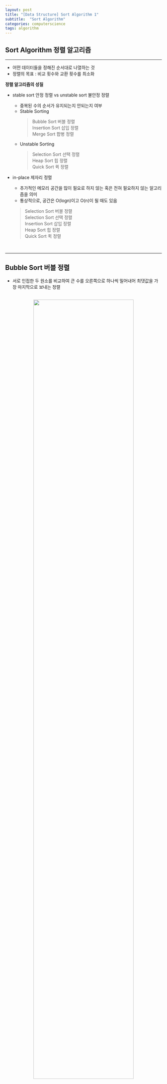 ```yaml
---
layout: post
title: "[Data Structure] Sort Algorithm 1"
subtitle:  "Sort Algorithm"
categories: computerscience
tags: algorithm
---
```

## Sort Algorithm 정렬 알고리즘
  
----  
  
- 어떤 데이터들을 정해진 순서대로 나열하는 것  
- 정렬의 목표 : 비교 횟수와 교환 횟수를 최소화  
  
**정렬 알고리즘의 성질**  
  
- stable sort 안정 정렬 vs unstable sort 불안정 정렬  
    - 중복된 수의 순서가 유지되는지 안되는지 여부  
    - Stable Sorting  
        > Bubble Sort 버블 정렬  
        > Insertion Sort 삽입 정렬  
        > Merge Sort 합병 정렬  
    - Unstable Sorting  
        > Selection Sort 선택 정렬  
        > Heap Sort 힙 정렬  
        > Quick Sort 퀵 정렬  
  
- in-place 제자리 정렬  
    - 추가적인 메모리 공간을 많이 필요로 하지 않는 혹은 전혀 필요하지 않는 알고리즘을 의미  
    - 통상적으로, 공간은 O(logn)이고 O(n)이 될 때도 있음  
    > Selection Sort 버블 정렬  
    > Selection Sort 선택 정렬  
    > Insertion Sort 삽입 정렬  
    > Heap Sort 힙 정렬  
    > Quick Sort 퀵 정렬  
  
<br>  
  
---  
  
## Bubble Sort 버블 정렬   
  
- 서로 인접한 두 원소를 비교하여 큰 수를 오른쪽으로 하나씩 밀어내어 최댓값을 가장 마지막으로 보내는 정렬  
  
<br>
  
<center><img src="/assets/img/cs_al_210713_1.gif" width="80%" height="80%"></center>  
<center>출처 : https://blog.csdn.net/weixin_42022175/article/details/101203937</center>  
<center> 버블 정렬 동작 모습 </center> 
  
<br>

**동작 원리**  
  
1. n개의 데이터가 있는 리스트의 경우 최대 n-1번 반복  
    - 만약 첫번째 사이클에서 데이터가 한번도 교환 된 적이 없다면 이미 정렬된 상태이므로 더 이상 반복하지 않고 반복문 종료  
2. list[0]과 list[1]을 비교하여 큰 수를 뒤 쪽으로 밀어주는 동작을 list[n-1]까지 반복  
    - 만약 list[x-1]이 list[x]보다 크다면 list[x-1]의 데이터와 list[x]의 데이터를 교환 후 list[x]와 list[x+1]를 비교하는 다음 동작 수행  
    - 만약 list[x-1]이 list[x]보다 작다면 넘어가서 list[x]와 list[x+1]를 비교하는 다음 동작 수행  
3. 모든 비교가 끝났으면 반복문 종료  
  
<br>

```python
def bubblesort(data):
    for index in range(len(data) - 1):
        swap = False
        for index2 in range(len(data) - index - 1):
            if data[index2] > data[index2 + 1]:
                data[index2], data[index2 + 1] = data[index2 + 1], data[index2]
                swap = True
        
        if swap == False:
            break
    return data
<center> 버블 정렬을 파이썬으로 구현 </center>
```
  
<br>  
  
---  
  
## Selection Sort 선택 정렬   
  
- 정렬되지 않은 수들 중에 최솟값을 찾아 앞쪽으로 보내는 정렬  
  
<br>
  
<center><img src="/assets/img/cs_al_210713_2.gif" width="80%" height="80%"></center>  
<center>출처 : https://blog.csdn.net/weixin_42022175/article/details/101203937</center>  
<center> 선택 정렬 동작 모습 </center> 
  
<br>

**동작 원리**  
  
1. n개의 데이터가 있는 리스트의 경우 n-1번 반복  
2. lowest = stand로 놓고 stand부터 n까지 반복  
    - list[losest]의 데이터가 list[n]의 데이터보다 크면 lowest = n  
3. list[lowest]의 데이터와 list[n]의 데이터 교환 후 list[lowest]와 list[n+1]을 비교하는 다음 동작 수행
4. 모든 비교가 끝났으면 반복문 종료  
  
<br>

```python
def selection_sort(data):
    for stand in range(len(data) - 1):
        lowest = stand
        for index in range(stand + 1, len(data)):
            if data[lowest] > data[index]:
                lowest = index
        data[lowest], data[stand] = data[stand], data[lowest]
    return data
```
<center> 선택 정렬을 파이썬으로 구현 </center>
  
<br>  
  
---  
  
## Insertion Sort 삽입 정렬   
  
- 자료 배열의 모든 요소를 앞에서부터 차례대로 이미 정렬된 배열 부분과 비교 하여, 자신의 위치를 찾아 삽입하는 정렬  
  
<br>
  
<center><img src="/assets/img/cs_al_210713_3.gif" width="80%" height="80%"></center>  
<center>출처 : https://blog.csdn.net/weixin_42022175/article/details/101203937</center>  
<center> 삽입 정렬 동작 모습 </center> 
  
<br>

**동작 원리**  
  
1. n개의 데이터가 있는 리스트의 경우 n-1번 반복  
2. list[x]의 데이터를 list[x-1]부터 list[x]의 데이터보다 작은 데이터가 나올 때까지 반복  
    - 만약 list[x]가 list[x-1]보다 작다면 list[x]와 list[x-1] 교환  
    - 만약 list[x]가 list[x-1]보다 크다면 반복을 멈추고 list[x+1]을 비교하는 다음 동작 수행  
4. 모든 비교가 끝났으면 반복문 종료  
  
<br>

```python
def insertion_sort(data):
    for index in range(len(data) - 1):
        for index2 in range(index + 1, 0, -1):
            if data[index2] < data[index2 - 1]:
                data[index2], data[index2 - 1] = data[index2 - 1], data[index2]
            else:
                break
    return data
```
<center> 삽입 정렬을 파이썬으로 구현 </center>
  
<br>
    
----  
  
### 참고  
  
[잔재미코딩](https://www.fun-coding.org/Chapter12-bubblesorting.html)  
[신찬수 교수님 유튜브](https://www.youtube.com/user/cssin829)  
[위키 백과](https://ko.wikipedia.org/wiki/%EC%A0%95%EB%A0%AC_%EC%95%8C%EA%B3%A0%EB%A6%AC%EC%A6%98)  
[Heee's Development Blog](https://gmlwjd9405.github.io/tags#sort)  
[janjanlog](https://velog.io/@roro/%EC%9E%90%EB%A3%8C%EA%B5%AC%EC%A1%B0%EC%95%8C%EA%B3%A0%EB%A6%AC%EC%A6%98-%EA%B7%B8%EB%9E%98%ED%94%84-DFS-BFS)  
  
----  
  

